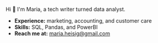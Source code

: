 Hi 👋 I'm Maria, a tech writer turned data analyst. 

- <b>Experience:</b> marketing, accounting, and customer care
- <b>Skills:</b> SQL, Pandas, and PowerBI
- <b>Reach me at:</b> maria.heisig@gmail.com
